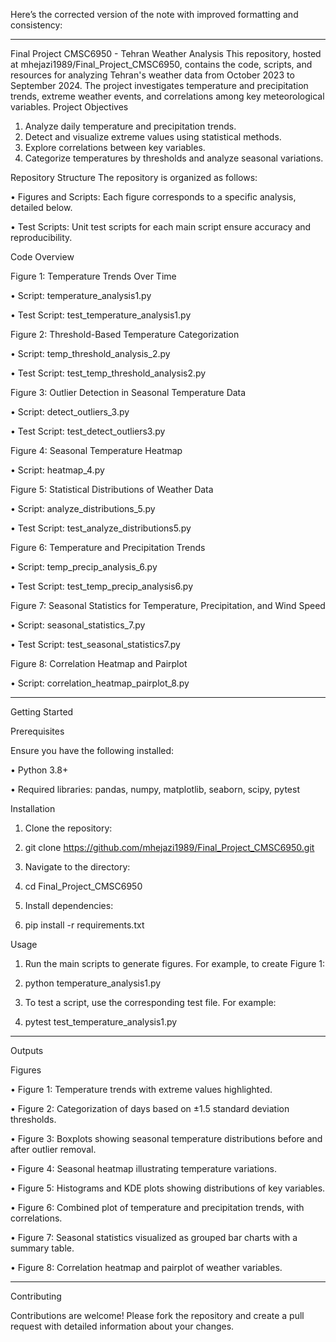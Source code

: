 Here’s the corrected version of the note with improved formatting and consistency:
________________________________________
Final Project CMSC6950 - Tehran Weather Analysis
This repository, hosted at mhejazi1989/Final_Project_CMSC6950, contains the code, scripts, and resources for analyzing Tehran's weather data from October 2023 to September 2024. The project investigates temperature and precipitation trends, extreme weather events, and correlations among key meteorological variables.
Project Objectives
1.	Analyze daily temperature and precipitation trends.
2.	Detect and visualize extreme values using statistical methods.
3.	Explore correlations between key variables.
4.	Categorize temperatures by thresholds and analyze seasonal variations.
   
Repository Structure
The repository is organized as follows:

•	Figures and Scripts: Each figure corresponds to a specific analysis, detailed below.

•	Test Scripts: Unit test scripts for each main script ensure accuracy and reproducibility.

Code Overview

Figure 1: Temperature Trends Over Time

•	Script: temperature_analysis1.py

•	Test Script: test_temperature_analysis1.py

Figure 2: Threshold-Based Temperature Categorization

•	Script: temp_threshold_analysis_2.py

•	Test Script: test_temp_threshold_analysis2.py

Figure 3: Outlier Detection in Seasonal Temperature Data

•	Script: detect_outliers_3.py

•	Test Script: test_detect_outliers3.py

Figure 4: Seasonal Temperature Heatmap

•	Script: heatmap_4.py

Figure 5: Statistical Distributions of Weather Data

•	Script: analyze_distributions_5.py

•	Test Script: test_analyze_distributions5.py

Figure 6: Temperature and Precipitation Trends

•	Script: temp_precip_analysis_6.py

•	Test Script: test_temp_precip_analysis6.py

Figure 7: Seasonal Statistics for Temperature, Precipitation, and Wind Speed

•	Script: seasonal_statistics_7.py

•	Test Script: test_seasonal_statistics7.py

Figure 8: Correlation Heatmap and Pairplot

•	Script: correlation_heatmap_pairplot_8.py

________________________________________
Getting Started

Prerequisites

Ensure you have the following installed:

•	Python 3.8+

•	Required libraries: pandas, numpy, matplotlib, seaborn, scipy, pytest

Installation

1.	Clone the repository: 

2.	git clone https://github.com/mhejazi1989/Final_Project_CMSC6950.git

3.	Navigate to the directory: 

4.	cd Final_Project_CMSC6950

5.	Install dependencies: 

6.	pip install -r requirements.txt

Usage

1.	Run the main scripts to generate figures. For example, to create Figure 1: 

2.	python temperature_analysis1.py

3.	To test a script, use the corresponding test file. For example: 

4.	pytest test_temperature_analysis1.py

________________________________________

Outputs

Figures

•	Figure 1: Temperature trends with extreme values highlighted.

•	Figure 2: Categorization of days based on ±1.5 standard deviation thresholds.

•	Figure 3: Boxplots showing seasonal temperature distributions before and after outlier removal.

•	Figure 4: Seasonal heatmap illustrating temperature variations.

•	Figure 5: Histograms and KDE plots showing distributions of key variables.

•	Figure 6: Combined plot of temperature and precipitation trends, with correlations.

•	Figure 7: Seasonal statistics visualized as grouped bar charts with a summary table.

•	Figure 8: Correlation heatmap and pairplot of weather variables.

________________________________________

Contributing

Contributions are welcome! Please fork the repository and create a pull request with detailed information about your changes.


